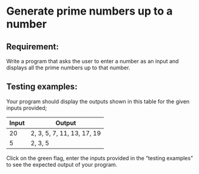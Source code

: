 # Generate prime numbers up to a number

## Requirement:

Write a program that asks the user to enter a number as an input and displays all the prime numbers up to that number.

## Testing examples:

Your program should display the outputs shown in this table for the given inputs provided;

| Input     | Output                              |
| --------- | ----------------------------------- |
| 20        | 2, 3, 5, 7, 11, 13, 17, 19          |
| 5         | 2, 3, 5                             |

Click on the green flag, enter the inputs provided in the “testing examples” to see the expected output of your program.
